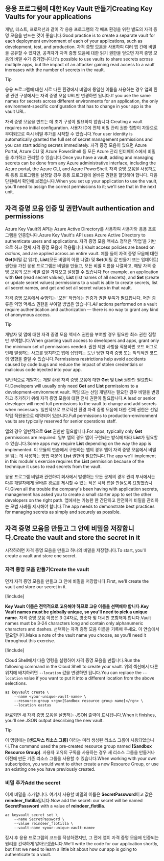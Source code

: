 ## <a name="creating-key-vaults-for-your-applications"></a><span data-ttu-id="51da4-101">응용 프로그램에 대한 Key Vault 만들기</span><span class="sxs-lookup"><span data-stu-id="51da4-101">Creating Key Vaults for your applications</span></span>

<span data-ttu-id="51da4-102">개발, 테스트, 프로덕션과 같이 각 응용 프로그램의 각 배포 환경을 위한 별도의 자격 증명 모음을 만드는 것이 좋습니다.</span><span class="sxs-lookup"><span data-stu-id="51da4-102">Good practice is to create a separate vault for each deployment environment of each of your applications, such as development, test, and production.</span></span> <span data-ttu-id="51da4-103">자격 증명 모음을 사용하여 여러 앱 간에 비밀을 공유할 수 있지만, 공격자가 자격 증명 모음에 대한 읽기 권한을 얻으면 자격 증명 모음의 비밀 수가 증가합니다.</span><span class="sxs-lookup"><span data-stu-id="51da4-103">It's possible to use vaults to share secrets across multiple apps, but the impact of an attacker gaining read access to a vault increases with the number of secrets in the vault.</span></span>

> [!TIP]
> <span data-ttu-id="51da4-104">응용 프로그램에 대한 서로 다른 환경에서 비밀에 동일한 이름을 사용하는 경우 앱의 환경 관련 구성에서는 자격 증명 모음 URL만 변경하면 됩니다.</span><span class="sxs-lookup"><span data-stu-id="51da4-104">If you use the same names for secrets across different environments for an application, the only environment-specific configuration that has to change in your app is the vault URL.</span></span>

<span data-ttu-id="51da4-105">자격 증명 모음을 만드는 데 초기 구성이 필요하지 않습니다.</span><span class="sxs-lookup"><span data-stu-id="51da4-105">Creating a vault requires no initial configuration.</span></span> <span data-ttu-id="51da4-106">사용자 ID에 전체 비밀 관리 권한 집합이 자동으로 부여되므로 즉시 비밀 추가를 시작할 수 있습니다.</span><span class="sxs-lookup"><span data-stu-id="51da4-106">Your user identity is automatically granted the full set of secret management permissions and you can start adding secrets immediately.</span></span> <span data-ttu-id="51da4-107">자격 증명 모음이 있으면 Azure Portal, Azure CLI 및 Azure PowerShell 등 모든 Azure 관리 인터페이스에서 비밀을 추가하고 관리할 수 있습니다.</span><span class="sxs-lookup"><span data-stu-id="51da4-107">Once you have a vault, adding and managing secrets can be done from any Azure administrative interface, including the Azure portal, the Azure CLI, and Azure PowerShell.</span></span> <span data-ttu-id="51da4-108">자격 증명 모음을 사용하도록 응용 프로그램을 설정할 경우 응용 프로그램에 올바른 권한을 할당해야 합니다. 다음 단원에서 확인해 보겠습니다.</span><span class="sxs-lookup"><span data-stu-id="51da4-108">When you set up your application to use the vault, you'll need to assign the correct permissions to it; we'll see that in the next unit.</span></span>

## <a name="vault-authentication-and-permissions"></a><span data-ttu-id="51da4-109">자격 증명 모음 인증 및 권한</span><span class="sxs-lookup"><span data-stu-id="51da4-109">Vault authentication and permissions</span></span>

<span data-ttu-id="51da4-110">Azure Key Vault의 API는 Azure Active Directory를 사용하여 사용자와 응용 프로그램을 인증합니다.</span><span class="sxs-lookup"><span data-stu-id="51da4-110">Azure Key Vault's API uses Azure Active Directory to authenticate users and applications.</span></span> <span data-ttu-id="51da4-111">자격 증명 모음 액세스 정책은 ‘작업’을 기반으로 하고 전체 자격 증명 모음에 적용됩니다.</span><span class="sxs-lookup"><span data-stu-id="51da4-111">Vault access policies are based on *actions*, and are applied across an entire vault.</span></span> <span data-ttu-id="51da4-112">예를 들어 자격 증명 모음에 대한 **Get**(비밀 값 읽기), **List**(모든 비밀의 이름 나열) 및 **Set**(비밀 값 만들기 또는 업데이트) 권한을 가진 응용 프로그램은 비밀을 만들고, 모든 비밀 이름을 나열하고, 해당 자격 증명 모음의 모든 비밀 값을 가져오고 설정할 수 있습니다.</span><span class="sxs-lookup"><span data-stu-id="51da4-112">For example, an application with **Get** (read secret values), **List** (list names of all secrets), and **Set** (create or update secret values) permissions to a vault is able to create secrets, list all secret names, and get and set all secret values in that vault.</span></span>

<span data-ttu-id="51da4-113">자격 증명 모음에서 수행되는 ‘모든’ 작업에는 인증과 권한 부여가 필요합니다. 어떤 종류든 익명 액세스 권한을 부여할 방법은 없습니다.</span><span class="sxs-lookup"><span data-stu-id="51da4-113">*All* actions performed on a vault require authentication and authorization &mdash; there is no way to grant any kind of anonymous access.</span></span>

> [!TIP]
> <span data-ttu-id="51da4-114">개발자 및 앱에 대한 자격 증명 모음 액세스 권한을 부여할 경우 필요한 최소 권한 집합만 부여합니다.</span><span class="sxs-lookup"><span data-stu-id="51da4-114">When granting vault access to developers and apps, grant only the minimum set of permissions needed.</span></span> <span data-ttu-id="51da4-115">권한 제한 사항을 적용하면 코드 버그로 인해 발생하는 사고를 방지하고 앱에 삽입되는 도난 당한 자격 증명 또는 악의적인 코드의 영향을 줄일 수 있습니다.</span><span class="sxs-lookup"><span data-stu-id="51da4-115">Permissions restrictions help avoid accidents caused by code bugs and reduce the impact of stolen credentials or malicious code injected into your app.</span></span>

<span data-ttu-id="51da4-116">일반적으로 개발자는 개발 환경 자격 증명 모음에 대한 **Get** 및 **List** 권한만 필요합니다.</span><span class="sxs-lookup"><span data-stu-id="51da4-116">Developers will usually only need **Get** and **List** permissions to a development-environment vault.</span></span> <span data-ttu-id="51da4-117">책임 또는 선임 개발자는 필요한 경우 비밀을 변경하고 추가하기 위해 자격 증명 모음에 대한 전체 권한이 필요합니다.</span><span class="sxs-lookup"><span data-stu-id="51da4-117">A lead or senior developer will need full permissions to the vault to change and add secrets when necessary.</span></span> <span data-ttu-id="51da4-118">일반적으로 프로덕션 환경 자격 증명 모음에 대한 전체 권한은 선임 작업 직원용으로 예약되어 있습니다.</span><span class="sxs-lookup"><span data-stu-id="51da4-118">Full permissions to production-environment vaults are typically reserved for senior operations staff.</span></span>

<span data-ttu-id="51da4-119">앱의 경우 일반적으로 **Get** 권한만 필요합니다.</span><span class="sxs-lookup"><span data-stu-id="51da4-119">For apps, typically only **Get** permissions are required.</span></span> <span data-ttu-id="51da4-120">일부 앱의 경우 앱이 구현되는 방식에 따라 **List**가 필요할 수 있습니다.</span><span class="sxs-lookup"><span data-stu-id="51da4-120">Some apps may require **List** depending on the way the app is implemented.</span></span> <span data-ttu-id="51da4-121">이 모듈의 연습에서 구현하는 앱의 경우 앱이 자격 증명 모음에서 비밀을 읽는 데 사용하는 방법 때문에 **List** 권한이 필요합니다.</span><span class="sxs-lookup"><span data-stu-id="51da4-121">The app we'll implement in this module's exercise requires the **List** permission because of the technique it uses to read secrets from the vault.</span></span>

<span data-ttu-id="51da4-122">응용 프로그램 비밀과 관련하여 회사에서 발생하는 모든 문제의 경우 관리 부서에서는 다른 개발자에게 올바른 경로를 제시할 수 있는 작은 시작 앱을 만들도록 요청했습니다.</span><span class="sxs-lookup"><span data-stu-id="51da4-122">Given all the trouble the company's been having with application secrets, management has asked you to create a small starter app to set the other developers on the right path.</span></span> <span data-ttu-id="51da4-123">앱에서는 가능한 한 간단하고 안전하게 비밀을 관리하는 모범 사례를 제시해야 합니다.</span><span class="sxs-lookup"><span data-stu-id="51da4-123">The app needs to demonstrate best practices for managing secrets as simply and securely as possible.</span></span>

## <a name="create-the-vault-and-store-the-secret-in-it"></a><span data-ttu-id="51da4-124">자격 증명 모음을 만들고 그 안에 비밀을 저장합니다.</span><span class="sxs-lookup"><span data-stu-id="51da4-124">Create the vault and store the secret in it</span></span>
<span data-ttu-id="51da4-125">시작하려면 자격 증명 모음을 만들고 하나의 비밀을 저장합니다.</span><span class="sxs-lookup"><span data-stu-id="51da4-125">To start, you'll create a vault and store one secret.</span></span>

###  <a name="create-the-vault"></a><span data-ttu-id="51da4-126">자격 증명 모음 만들기</span><span class="sxs-lookup"><span data-stu-id="51da4-126">Create the vault</span></span>

<span data-ttu-id="51da4-127">먼저 자격 증명 모음을 만들고 그 안에 비밀을 저장합니다.</span><span class="sxs-lookup"><span data-stu-id="51da4-127">First, we'll create the vault and store our secret in it.</span></span>

[!include[](../../../includes/azure-sandbox-activate.md)]

<span data-ttu-id="51da4-128">**Key Vault 이름은 전역적으로 고유해야 하므로 고유 이름을 선택해야 합니다**.</span><span class="sxs-lookup"><span data-stu-id="51da4-128">**Key Vault names must be globally unique, so you'll need to pick a unique name**.</span></span> <span data-ttu-id="51da4-129">자격 증명 모음 이름은 3-24자로, 영숫자 및 대시만 포함해야 합니다.</span><span class="sxs-lookup"><span data-stu-id="51da4-129">Vault names must be 3-24 characters long and contain only alphanumeric characters and dashes.</span></span> <span data-ttu-id="51da4-130">선택하는 자격 증명 모음 이름을 기록해 두세요. 이 연습에서 필요합니다.</span><span class="sxs-lookup"><span data-stu-id="51da4-130">Make a note of the vault name you choose, as you'll need it throughout this exercise.</span></span>

[!include[](../../../includes/azure-sandbox-regions-first-mention-note.md)]

<span data-ttu-id="51da4-131">Cloud Shell에서 다음 명령을 실행하여 자격 증명 모음을 만듭니다.</span><span class="sxs-lookup"><span data-stu-id="51da4-131">Run the following command in the Cloud Shell to create your vault.</span></span> <span data-ttu-id="51da4-132">위의 섹션에서 다른 위치에 배치하려면 `--location` 값을 변경하면 됩니다.</span><span class="sxs-lookup"><span data-stu-id="51da4-132">You can replace the `--location` value if you want to put it into a different location from the above selections.</span></span>

```azurecli
az keyvault create \
    --name <your-unique-vault-name> \
    --resource-group <rgn>[Sandbox resource group name]</rgn> \
    --location eastus
```

<span data-ttu-id="51da4-133">완료되면 새 자격 증명 모음을 설명하는 JSON 출력이 표시됩니다.</span><span class="sxs-lookup"><span data-stu-id="51da4-133">When it finishes, you'll see JSON output describing the new vault.</span></span>

> [!TIP]
> <span data-ttu-id="51da4-134">이 명령에는 **<rgn>[샌드박스 리소스 그룹]</rgn>** 이라는 미리 생성된 리소스 그룹이 사용되었습니다.</span><span class="sxs-lookup"><span data-stu-id="51da4-134">The command used the pre-created resource group named **<rgn>[Sandbox Resource Group]</rgn>**.</span></span> <span data-ttu-id="51da4-135">사용자 고유의 구독을 사용하는 경우 새 리소스 그룹을 만들거나 이전에 만든 기존 리소스 그룹을 사용할 수 있습니다.</span><span class="sxs-lookup"><span data-stu-id="51da4-135">When working with your own subscription, you would want to either create a new Resource Group, or use an existing one you have previously created.</span></span>

### <a name="add-the-secret"></a><span data-ttu-id="51da4-136">비밀 추가</span><span class="sxs-lookup"><span data-stu-id="51da4-136">Add the secret</span></span>

<span data-ttu-id="51da4-137">이제 비밀을 추가합니다. 여기서 사용할 비밀의 이름은 **SecretPassword**이고 값은 **reindeer_flotilla**입니다.</span><span class="sxs-lookup"><span data-stu-id="51da4-137">Now add the secret: our secret will be named **SecretPassword** with a value of **reindeer_flotilla**.</span></span>

```azurecli
az keyvault secret set \
    --name SecretPassword \
    --value reindeer_flotilla \
    --vault-name <your-unique-vault-name>
```

<span data-ttu-id="51da4-138">잠시 후 응용 프로그램의 코드를 작성하겠지만, 그 전에 앱이 자격 증명 모음에 인증되는 원리를 간략하게 알아보겠습니다.</span><span class="sxs-lookup"><span data-stu-id="51da4-138">We'll write the code for our application shortly, but first we need to learn a little bit about how our app is going to authenticate to a vault.</span></span>